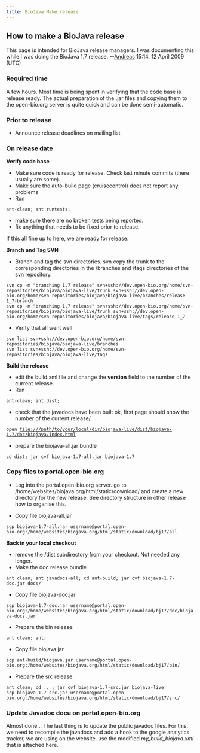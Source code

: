 ```yaml
---
title: BioJava:Make release
---
```


How to make a BioJava release
-----------------------------

This page is intended for BioJava release managers. I was documenting
this while I was doing the BioJava 1.7
release. --[Andreas](User:Andreas "wikilink") 15:14, 12 April 2009 (UTC)

### Required time

A few hours. Most time is being spent in verifying that the code base is
release ready. The actual preparation of the .jar files and copying them
to the open-bio.org server is quite quick and can be done
semi-automatic.

### Prior to release

-   Announce release deadlines on mailing list

### On release date

**Verify code base**

-   Make sure code is ready for release. Check last minute commits
    (there usually are some).
-   Make sure the auto-build page (cruisecontrol) does not report any
    problems
-   Run

`ant-clean; ant runtests;`

-   make sure there are no broken tests being reported.
-   fix anything that needs to be fixed prior to release.

If this all fine up to here, we are ready for release.

**Branch and Tag SVN**

-   Branch and tag the svn directories. svn copy the trunk to the
    corresponding directories in the /branches and /tags directories of
    the svn repository.

`svn cp -m "branching 1.7 release" svn+ssh://dev.open-bio.org/home/svn-repositories/biojava/biojava-live/trunk svn+ssh://dev.open-bio.org/home/svn-repositories/biojava/biojava-live/branches/release-1_7-branch`  
`svn cp -m "branching 1.7 release" svn+ssh://dev.open-bio.org/home/svn-repositories/biojava/biojava-live/trunk svn+ssh://dev.open-bio.org/home/svn-repositories/biojava/biojava-live/tags/release-1_7`

-   Verify that all went well

`svn list svn+ssh://dev.open-bio.org/home/svn-repositories/biojava/biojava-live/branches`  
`svn list svn+ssh://dev.open-bio.org/home/svn-repositories/biojava/biojava-live/tags`

**Build the release**

-   edit the build.xml file and change the **version** field to the
    number of the current release.
-   Run

`ant-clean; ant dist;`

-   check that the javadocs have been built ok, first page should show
    the number of the current release/

`open `[`file:///path/to/your/local/dir/biojava-live/dist/biojava-1.7/doc/biojava/index.html`](file:///path/to/your/local/dir/biojava-live/dist/biojava-1.7/doc/biojava/index.html)

-   prepare the biojava-all.jar bundle

`cd dist; jar cvf biojava-1.7-all.jar biojava-1.7`

### Copy files to portal.open-bio.org

-   Log into the portal.open-bio.org server. go to
    /home/websites/biojava.org/html/static/download/ and create a new
    directory for the new release. See directory structure in other
    release how to organise this.

<!-- -->

-   Copy file biojava-all.jar

`scp biojava-1.7-all.jar username@portal.open-bio.org:/home/websites/biojava.org/html/static/download/bj17/all`

**Back in your local checkout**

-   remove the /dist subdirectory from your checkout. Not needed any
    longer.
-   Make the doc release bundle

`ant clean; ant javadocs-all; cd ant-build; jar cvf biojava-1.7-doc.jar docs/`

-   Copy file biojava-doc.jar

`scp biojava-1.7-doc.jar username@portal.open-bio.org:/home/websites/biojava.org/html/static/download/bj17/doc/biojava-docs.jar`

-   Prepare the bin release:

`ant clean; ant;`

-   Copy file biojava.jar

`scp ant-build/biojava.jar username@portal.open-bio.org:/home/websites/biojava.org/html/static/download/bj17/bin/`

-   Prepare the src release:

`ant clean; cd .. ; jar cvf biojava-1.7-src.jar biojava-live`  
`scp biojava-1.7-src.jar username@portal.open-bio.org:/home/websites/biojava.org/html/static/download/bj17/src/`

### Update Javadoc docu on portal.open-bio.org

Almost done... The last thing is to update the public javadoc files. For
this, we need to recompile the javadocs and add a hook to the google
analytics tracker, we are using on the website. use the modified
*my\_build\_biojava.xml* that is attached here.
